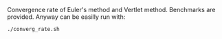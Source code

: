 Convergence rate of Euler's method and Vertlet method.
Benchmarks are provided. Anyway can be easilly run with:

```bash
./converg_rate.sh
```
